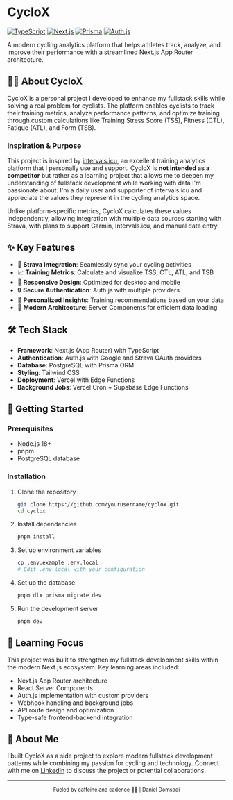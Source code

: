 # CycloX

[![TypeScript](https://img.shields.io/badge/TypeScript-5.0-blue)](https://www.typescriptlang.org/)
[![Next.js](https://img.shields.io/badge/Next.js-15.0-black)](https://nextjs.org/)
[![Prisma](https://img.shields.io/badge/Prisma-6.0-2D3748)](https://www.prisma.io/)
[![Auth.js](https://img.shields.io/badge/Auth.js-5.0-green)](https://authjs.dev/)

A modern cycling analytics platform that helps athletes track, analyze, and improve their performance with a streamlined Next.js App Router architecture.

## 🚴‍♂️ About CycloX

CycloX is a personal project I developed to enhance my fullstack skills while solving a real problem for cyclists. The platform enables cyclists to track their training metrics, analyze performance patterns, and optimize training through custom calculations like Training Stress Score (TSS), Fitness (CTL), Fatigue (ATL), and Form (TSB).

### Inspiration & Purpose

This project is inspired by [intervals.icu](https://intervals.icu), an excellent training analytics platform that I personally use and support. CycloX is **not intended as a competitor** but rather as a learning project that allows me to deepen my understanding of fullstack development while working with data I'm passionate about. I'm a daily user and supporter of intervals.icu and appreciate the values they represent in the cycling analytics space.

Unlike platform-specific metrics, CycloX calculates these values independently, allowing integration with multiple data sources starting with Strava, with plans to support Garmin, Intervals.icu, and manual data entry.

## ✨ Key Features

- 🔄 **Strava Integration**: Seamlessly sync your cycling activities
- 📈 **Training Metrics**: Calculate and visualize TSS, CTL, ATL, and TSB
- 📱 **Responsive Design**: Optimized for desktop and mobile
- 🔒 **Secure Authentication**: Auth.js with multiple providers
- 🧠 **Personalized Insights**: Training recommendations based on your data
- 🚀 **Modern Architecture**: Server Components for efficient data loading

## 🛠️ Tech Stack

- **Framework**: Next.js (App Router) with TypeScript
- **Authentication**: Auth.js with Google and Strava OAuth providers
- **Database**: PostgreSQL with Prisma ORM
- **Styling**: Tailwind CSS
- **Deployment**: Vercel with Edge Functions
- **Background Jobs**: Vercel Cron + Supabase Edge Functions

## 🚀 Getting Started

### Prerequisites

- Node.js 18+
- pnpm
- PostgreSQL database

### Installation

1. Clone the repository

   ```bash
   git clone https://github.com/yourusername/cyclox.git
   cd cyclox
   ```

2. Install dependencies

   ```bash
   pnpm install
   ```

3. Set up environment variables

   ```bash
   cp .env.example .env.local
   # Edit .env.local with your configuration
   ```

4. Set up the database

   ```bash
   pnpm dlx prisma migrate dev
   ```

5. Run the development server
   ```bash
   pnpm dev
   ```

## 🧪 Learning Focus

This project was built to strengthen my fullstack development skills within the modern Next.js ecosystem. Key learning areas included:

- Next.js App Router architecture
- React Server Components
- Auth.js implementation with custom providers
- Webhook handling and background jobs
- API route design and optimization
- Type-safe frontend-backend integration

## 👤 About Me

I built CycloX as a side project to explore modern fullstack development patterns while combining my passion for cycling and technology. Connect with me on [LinkedIn](https://www.linkedin.com/in/daniel-domsodi/) to discuss the project or potential collaborations.

---

<div align="center">
  <sub>Fueled by caffeine and cadence 🚴‍♂️ | Daniel Domsodi</sub>
</div>
